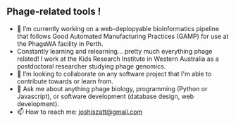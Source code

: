 ## Phage-related tools !
- 🔭 I’m currently working on a web-deplopyable bioinformatics pipeline that follows Good Automated Manufacturing Practices (GAMP) for use at the PhageWA facility in Perth.
- Constantly learning and relearning... pretty much everything phage related! I work at the Kids Research Institute in Western Australia as a postdoctoral researcher studying phage genomics.
- 👯 I’m looking to collaborate on any software project that I'm able to contribute towards or learn from.
- 💬 Ask me about anything phage biology, programming (Python or Javascript), or software development (database design, web development). 
- 📫 How to reach me: joshiszatt@gmail.com

